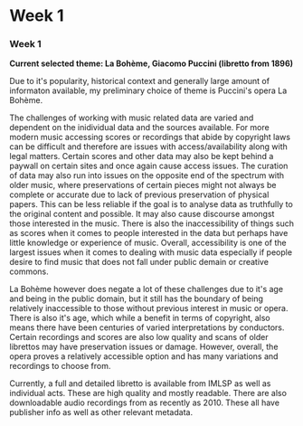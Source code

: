 # Week 1

<h3> Week 1</h3>
<b>Current selected theme: La Bohème, Giacomo Puccini (libretto from 1896)</b>

Due to it's popularity, historical context and generally large amount of informaton available, my preliminary choice of theme is Puccini's opera La Bohème.

The challenges of working with music related data are varied and dependent on the inidividual data and the sources available. For more modern music accessing scores or recordings that abide by copyright laws can be difficult and therefore are issues with access/availability along with legal matters. Certain scores and other data may also be kept behind a paywall on certain sites and once again cause access issues. The curation of data may also run into issues on the opposite end of the spectrum with older music, where preservations of certain pieces might not always be complete or accurate due to lack of previous preservation of physical papers. This can be less reliable if the goal is to analyse data as truthfully to the original content and possible. It may also cause discourse amongst those interested in the music. There is also the inaccessibility of things such as scores when it comes to people interested in the data but perhaps have little knowledge or experience of music. Overall, accessibility is one of the largest issues when it comes to dealing with music data especially if people desire to find music that does not fall under public demain or creative commons.

La Bohème however does negate a lot of these challenges due to it's age and being in the public domain, but it still has the boundary of being relatively inaccessible to those without previous interest in music or opera. There is also it's age, which while a benefit in terms of copyright, also means there have been centuries of varied interpretations by conductors. Certain recordings and scores are also low quality and scans of older librettos may have preservation issues or damage. However, overall, the opera proves a relatively accessible option and has many variations and recordings to choose from.

Currently, a full and detailed libretto is available from IMLSP as well as individual acts. These are high quality and mostly readable. There are also downloadable audio recordings from as recently as 2010. These all have publisher info as well as other relevant metadata. 
